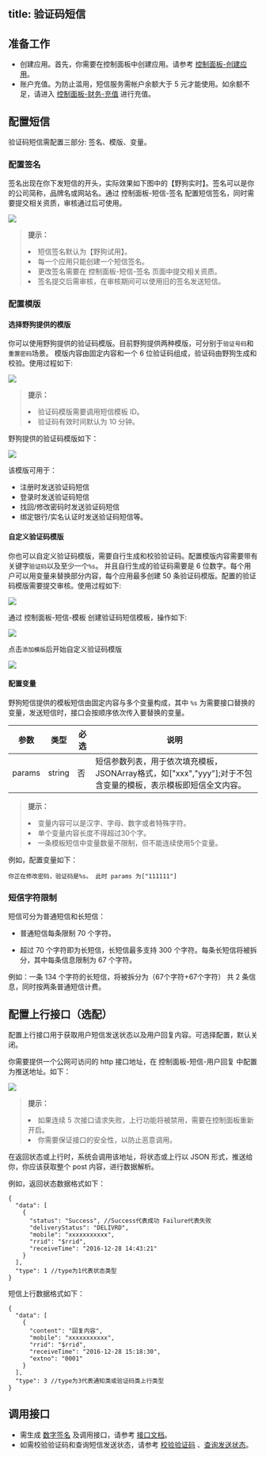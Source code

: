 title: 验证码短信
---


## 准备工作
- 创建应用。首先，你需要在控制面板中创建应用。请参考 [控制面板-创建应用](/console/creat.html)。
- 账户充值。为防止滥用，短信服务需帐户余额大于 5 元才能使用。如余额不足，请进入 [控制面板-财务-充值](https://www.wilddog.com/pay/recharge) 进行充值。

 
## 配置短信

验证码短信需配置三部分: 签名、模版、变量。

### 配置签名

签名出现在你下发短信的开头，实际效果如下图中的【野狗实时】。签名可以是你的公司简称，品牌名或网站名。通过 控制面板-短信-签名 配置短信签名，同时需要提交相关资质，审核通过后可使用。

![](/images/smssignature.jpg)

<blockquote class="notice">
  <p><strong>提示：</strong></p>
  <li>短信签名默认为【野狗试用】。</li>
  <li>每一个应用只能创建一个短信签名。</li>
  <li>更改签名需要在 控制面板-短信-签名 页面中提交相关资质。</li>
  <li>签名提交后需审核，在审核期间可以使用旧的签名发送短信。</li>
</blockquote>


### 配置模版

#### 选择野狗提供的模版

你可以使用野狗提供的验证码模版。目前野狗提供两种模版，可分别于`验证号码`和`重置密码`场景。 模版内容由固定内容和一个 6 位验证码组成，验证码由野狗生成和校验。使用过程如下:

![](/images/vertiprocess.jpg)


<blockquote class="notice">
  <p><strong>提示：</strong></p>
  <li>验证码模版需要调用短信模板 ID。</li>
  <li>验证码有效时间默认为 10 分钟。</li>
</blockquote>


野狗提供的验证码模版如下：

![](/images/smsmode.jpg)

该模版可用于：

- 注册时发送验证码短信
- 登录时发送验证码短信
- 找回/修改密码时发送验证码短信
- 绑定银行/实名认证时发送验证码短信等。


#### 自定义验证码模版
你也可以自定义验证码模版，需要自行生成和校验验证码。配置模版内容需要带有关键字`验证码`以及至少一个`%s`。 并且自行生成的验证码需要是 6 位数字。每个用户可以用变量来替换部分内容，每个应用最多创建 50 条验证码模版。配置的验证码模版需要提交审核。使用过程如下:

![](/images/smsmode2.jpg)

通过 控制面板-短信-模板 创建验证码短信模板，操作如下:

![](/images/creatmode.jpg)

点击`添加模版`后开始自定义验证码模版

![](/images/creatmode2.jpg)

#### 配置变量

野狗短信提供的模板短信由固定内容与多个变量构成，其中 `%s` 为需要接口替换的变量，发送短信时，接口会按顺序依次传入要替换的变量。

|参数           |类型           |必选       |说明|
|--------------|--------------|----------|---|
|params           |string         |否         |短信参数列表，用于依次填充模板，JSONArray格式，如["xxx","yyy"];对于不包含变量的模板，表示模板即短信全文内容。|

<blockquote class="notice">
  <p><strong>提示：</strong></p>
  <li>变量内容可以是汉字、字母、数字或者特殊字符。 </li>
  <li>单个变量内容长度不得超过30个字。</li>
  <li>一条模板短信中变量数量不限制，但不能连续使用5个变量。</li>
</blockquote>

例如，配置变量如下：

```
你正在修改密码，验证码是%s。 此时 params 为["111111"]

```

### 短信字符限制
短信可分为普通短信和长短信：

- 普通短信每条限制 70 个字符。

- 超过 70 个字符即为长短信，长短信最多支持 300 个字符。每条长短信将被拆分，其中每条信息限制为 67 个字符。

例如：一条 134 个字符的长短信，将被拆分为（67个字符+67个字符） 共 2 条信息，同时按两条普通短信计费。


## 配置上行接口（选配）

配置上行接口用于获取用户短信发送状态以及用户回复内容。可选择配置，默认关闭。

你需要提供一个公网可访问的 http 接口地址，在 控制面板-短信-用户回复 中配置为推送地址。如下：

![](/images/smsfeedback.jpg)

<blockquote class="notice">
  <p><strong>提示：</strong></p>
  <li>如果连续 5 次接口请求失败，上行功能将被禁用，需要在控制面板重新开启。</li>
  <li>你需要保证接口的安全性，以防止恶意调用。</li>
</blockquote>

在返回状态或上行时，系统会调用该地址，将状态或上行以 JSON 形式，推送给你，你应该获取整个 post 内容，进行数据解析。

例如，返回状态数据格式如下：

```
{
  "data": [
    {
      "status": "Success", //Success代表成功 Failure代表失败
      "deliveryStatus": "DELIVRD",
      "mobile": "xxxxxxxxxxx",
      "rrid": "$rrid",
      "receiveTime": "2016-12-28 14:43:21"
    }
  ],
  "type": 1 //type为1代表状态类型
}
```

短信上行数据格式如下：

```
{
  "data": [
    {
      "content": "回复内容",
      "mobile": "xxxxxxxxxxx",
      "rrid": "$rrid",
      "receiveTime": "2016-12-28 15:18:30",
      "extno": "0001"
    }
  ],
  "type": 3 //type为3代表通知类或验证码类上行类型
}
```

## 调用接口

- 需生成 [数字签名](/sms/guide/signature.html#生成数字签名的方法) 及调用接口，请参考 [接口文档](/sms/api/sendcode.html)。
- 如需校验验证码和查询短信发送状态，请参考 [校验验证码](/sms/api/checkcode.html) 、[查询发送状态](/sms/api/status.html)。